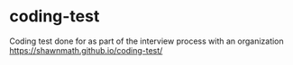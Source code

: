 # coding-test
Coding test done for as part of the interview process with an organization<br/>
https://shawnmath.github.io/coding-test/
